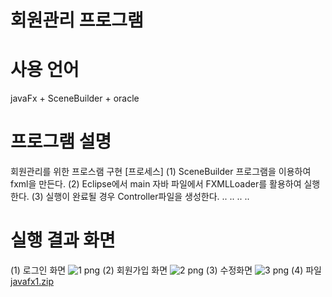# 회원관리 프로그램

# 사용 언어
  javaFx + SceneBuilder + oracle
# 프로그램 설명  
회원관리를 위한 프로스램 구현
[프로세스]
(1) SceneBuilder 프로그램을 이용하여 fxml을 만든다.
(2) Eclipse에서 main 자바 파일에서 FXMLLoader를 활용하여 실행한다.
(3) 실행이 완료될 경우 Controller파일을 생성한다.
..
..
..
..

# 실행 결과 화면
(1) 로그인 화면
![1 png](https://user-images.githubusercontent.com/88234731/141292937-c319d177-151e-47d6-ad55-4392de3066f8.jpg)
(2) 회원가입 화면
![2 png](https://user-images.githubusercontent.com/88234731/141292942-b9d660a6-9e8f-4de8-aba1-d51b27694f87.jpg)
(3) 수정화면
![3 png](https://user-images.githubusercontent.com/88234731/141292944-a602f374-ffbe-4a28-964b-4c49a447d059.jpg)
(4) 파일
[javafx1.zip](https://github.com/dokang0144/memvership/files/7520162/javafx1.zip)
